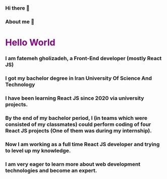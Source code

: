 ### Hi there 👋

<!--
**fc79/fc79** is a ✨ _special_ ✨ repository because its `README.md` (this file) appears on your GitHub profile.

Here are some ideas to get you started:

- 🔭 I’m currently working on ...
- 🌱 I’m currently learning ...
- 👯 I’m looking to collaborate on ...
- 🤔 I’m looking for help with ...
- 💬 Ask me about ...
- 📫 How to reach me: ...
- 😄 Pronouns: ...
- ⚡ Fun fact: ...
-->

### About me :raising_hand: 
### <h1 style="color:purple;">Hello World</h1>
### I am fatemeh gholizadeh, a Front-End developer (mostly React JS)
### I got my bachelor degree in Iran University Of Science And Technology
### I have been learning React JS since 2020 via university projects. 
### By the end of my bachelor period, I (in teams which were consisted of my classmates) could perform coding of four React JS projects (One of them was during my internship).
### Now I am working as a full time React JS developer and trying to level up my knowledge.
### I am very eager to learn more about web development technologies and become an expert. 
